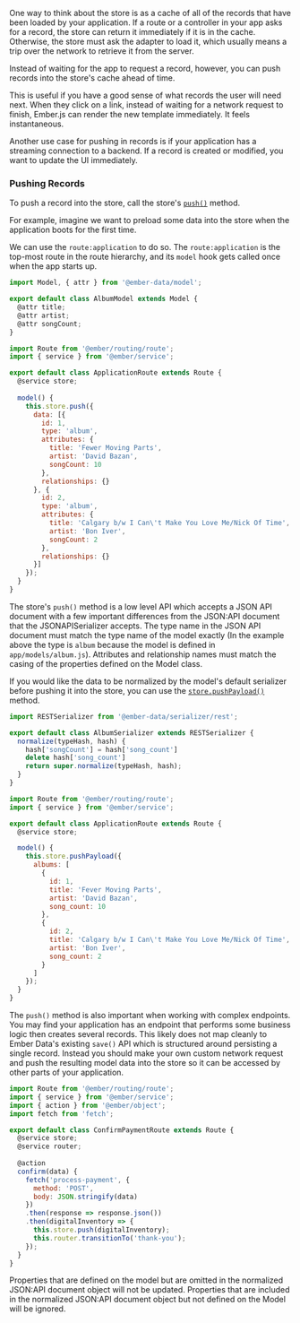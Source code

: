 One way to think about the store is as a cache of all of the records
that have been loaded by your application. If a route or a controller in
your app asks for a record, the store can return it immediately if it is
in the cache. Otherwise, the store must ask the adapter to load it,
which usually means a trip over the network to retrieve it from the
server.

Instead of waiting for the app to request a record, however, you can
push records into the store's cache ahead of time.

This is useful if you have a good sense of what records the user
will need next. When they click on a link, instead of waiting for a
network request to finish, Ember.js can render the new template
immediately. It feels instantaneous.

Another use case for pushing in records is if your application has a
streaming connection to a backend. If a record is created or modified,
you want to update the UI immediately.

### Pushing Records

To push a record into the store, call the store's [`push()`](https://api.emberjs.com/ember-data/4.7.0/classes/Store/methods/push?anchor=push) method.

For example, imagine we want to preload some data into the store when
the application boots for the first time.

We can use the `route:application` to do so. The `route:application` is
the top-most route in the route hierarchy, and its `model` hook gets
called once when the app starts up.

```javascript {data-filename=app/models/album.js}
import Model, { attr } from '@ember-data/model';

export default class AlbumModel extends Model {
  @attr title;
  @attr artist;
  @attr songCount;
}
```

```javascript {data-filename=app/routes/application.js}
import Route from '@ember/routing/route';
import { service } from '@ember/service';

export default class ApplicationRoute extends Route {
  @service store;
  
  model() {
    this.store.push({
      data: [{
        id: 1,
        type: 'album',
        attributes: {
          title: 'Fewer Moving Parts',
          artist: 'David Bazan',
          songCount: 10
        },
        relationships: {}
      }, {
        id: 2,
        type: 'album',
        attributes: {
          title: 'Calgary b/w I Can\'t Make You Love Me/Nick Of Time',
          artist: 'Bon Iver',
          songCount: 2
        },
        relationships: {}
      }]
    });
  }
}
```

The store's `push()` method is a low level API which accepts a JSON
API document with a few important differences from the JSON:API
document that the JSONAPISerializer accepts. The type name in the JSON
API document must match the type name of the model exactly (In the
example above the type is `album` because the model is defined in
`app/models/album.js`). Attributes and relationship names must match
the casing of the properties defined on the Model class.

If you would like the data to be normalized by the model's default
serializer before pushing it into the store, you can use the
[`store.pushPayload()`](https://api.emberjs.com/ember-data/4.7.0/classes/Store/methods/pushPayload?anchor=pushPayload) method.

```javascript {data-filename=app/serializers/album.js}
import RESTSerializer from '@ember-data/serializer/rest';

export default class AlbumSerializer extends RESTSerializer {
  normalize(typeHash, hash) {
    hash['songCount'] = hash['song_count']
    delete hash['song_count']
    return super.normalize(typeHash, hash);
  }
}
```

```javascript {data-filename=app/routes/application.js}
import Route from '@ember/routing/route';
import { service } from '@ember/service';

export default class ApplicationRoute extends Route {
  @service store;

  model() {
    this.store.pushPayload({
      albums: [
        {
          id: 1,
          title: 'Fever Moving Parts',
          artist: 'David Bazan',
          song_count: 10
        },
        {
          id: 2,
          title: 'Calgary b/w I Can\'t Make You Love Me/Nick Of Time',
          artist: 'Bon Iver',
          song_count: 2
        }
      ]
    });
  }
}
```

The `push()` method is also important when working with complex
endpoints. You may find your application has an endpoint that performs
some business logic then creates several records. This likely does not
map cleanly to Ember Data's existing `save()` API which is structured
around persisting a single record. Instead you should make your own
custom network request and push the resulting model data into the store
so it can be accessed by other parts of your application.


```javascript {data-filename=app/routes/confirm-payment.js}
import Route from '@ember/routing/route';
import { service } from '@ember/service';
import { action } from '@ember/object';
import fetch from 'fetch';

export default class ConfirmPaymentRoute extends Route {
  @service store;
  @service router;
  
  @action
  confirm(data) {
    fetch('process-payment', {
      method: 'POST',
      body: JSON.stringify(data)
    })
    .then(response => response.json())
    .then(digitalInventory => {
      this.store.push(digitalInventory);
      this.router.transitionTo('thank-you');
    });
  }
}
```

Properties that are defined on the model but are omitted in the
normalized JSON:API document object will not be updated. Properties
that are included in the normalized JSON:API document object but not
defined on the Model will be ignored.
